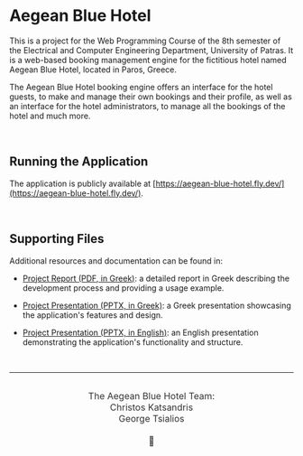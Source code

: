 # Aegean Blue Hotel

This is a project for the Web Programming Course of the 8th semester of the Electrical and Computer Engineering Department, University of Patras. It is a web-based booking management engine for the fictitious hotel named Aegean Blue Hotel, located in Paros, Greece.

The Aegean Blue Hotel booking engine offers an interface for the hotel guests, to make and manage their own bookings and their profile, as well as an interface for the hotel administrators, to manage all the bookings of the hotel and much more.

<br/>

## Running the Application

The application is publicly available at [https://aegean-blue-hotel.fly.dev/](https://aegean-blue-hotel.fly.dev/).

<br/>

## Supporting Files

Additional resources and documentation can be found in:

- [Project Report (PDF, in Greek)](https://github.com/GeorgeTsialios/Aegean-Blue-Hotel/blob/master/Report_Greek.pdf): a detailed report in Greek describing the development process and providing a usage example.

- [Project Presentation (PPTX, in Greek)](https://github.com/GeorgeTsialios/Aegean-Blue-Hotel/blob/master/Presentation_Greek.pptx): a Greek presentation showcasing the application's features and design.

- [Project Presentation (PPTX, in English)](https://github.com/GeorgeTsialios/Aegean-Blue-Hotel/blob/master/Presentation_English.pptx): an English presentation demonstrating the application's functionality and structure.

<br/>

---

<br/>

<div style="text-align: center;"><span style="font-size: 16px; color:#333333;">The Aegean Blue Hotel Team:<br>Christos Katsandris<br>George Tsialios<br><br>&#128153;</span></div>
